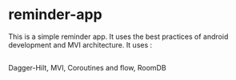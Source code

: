 # reminder-app
This is a simple reminder app. It uses the best practices of android development and MVI architecture.
It uses :
##
  Dagger-Hilt,
  MVI,
  Coroutines and flow,
  RoomDB
